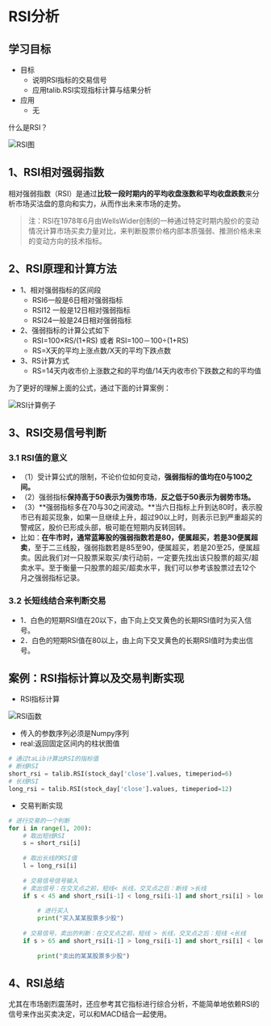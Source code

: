 # RSI分析

## 学习目标

- 目标
  - 说明RSI指标的交易信号
  - 应用talib.RSI实现指标计算与结果分析
- 应用
  - 无

什么是RSI？

![RSI图](/images/RSI图.png)

## 1、RSI相对强弱指数

相对强弱指数（RSI）是通过**比较一段时期内的平均收盘涨数和平均收盘跌数**来分析市场买沽盘的意向和实力，从而作出未来市场的走势。

>  注：RSI在1978年6月由WellsWider创制的一种通过特定时期内股价的变动情况计算市场买卖力量对比，来判断股票价格内部本质强弱、推测价格未来的变动方向的技术指标。



## 2、RSI原理和计算方法

* 1、相对强弱指标的区间段
  * RSI6一般是6日相对强弱指标
  * RSI12 一般是12日相对强弱指标
  * RSI24一般是24日相对强弱指标
* 2、强弱指标的计算公式如下
  * RSI=100×RS/(1+RS) 或者 RSI=100－100÷(1+RS)
  * RS=X天的平均上涨点数/X天的平均下跌点数
* 3、RS计算方式
  * RS=14天内收市价上涨数之和的平均值/14天内收市价下跌数之和的平均值

为了更好的理解上面的公式，通过下面的计算案例：

![RSI计算例子](/images/RSI计算例子.png)



## 3、RSI交易信号判断

### 3.1 RSI值的意义

* （1）受计算公式的限制，不论价位如何变动，**强弱指标的值均在0与100之间。**
* （2）强弱指标**保持高于50表示为强势市场**，**反之低于50表示为弱势市场。**
* （3）**强弱指标多在70与30之间波动。**当六日指标上升到达80时，表示股市已有超买现象，如果一旦继续上升，超过90以上时，则表示已到严重超买的警戒区，股价已形成头部，极可能在短期内反转回转。
* 比如：**在牛市时，通常蓝筹股的强弱指数若是80，便属超买，若是30便属超卖**，至于二三线股，强弱指数若是85至90，便属超买，若是20至25，便属超卖。因此我们对一只股票采取买/卖行动前，一定要先找出该只股票的超买/超卖水平。至于衡量一只股票的超买/超卖水平，我们可以参考该股票过去12个月之强弱指标记录。

### 3.2 长短线结合来判断交易

* 1．白色的短期RSI值在20以下，由下向上交叉黄色的长期RSI值时为买入信号。
* 2．白色的短期RSI值在80以上，由上向下交叉黄色的长期RSI值时为卖出信号。

## 案例：RSI指标计算以及交易判断实现

* RSI指标计算

![RSI函数](/images/RSI函数.png)

* 传入的参数序列必须是Numpy序列
* real:返回固定区间内的柱状图值

```python
# 通过taLib计算出RSI的指标值
# 断线RSI
short_rsi = talib.RSI(stock_day['close'].values, timeperiod=6)
# 长线RSI
long_rsi = talib.RSI(stock_day['close'].values, timeperiod=12)
```

* 交易判断实现

```python
# 进行交易的一个判断
for i in range(1, 200):
    # 取出短线RSI
    s = short_rsi[i]
    
    # 取出长线的RSI值
    l = long_rsi[i]
    
    # 交易信号信号输入
    # 卖出信号：在交叉点之前，短线< 长线，交叉点之后：断线 >长线
    if s < 45 and short_rsi[i-1] < long_rsi[i-1] and short_rsi[i] > long_rsi[i]:
        
        # 进行买入
        print("买入某某股票多少股")
    
    # 交易信号，卖出的判断：在交叉点之前，短线 > 长线，交叉点之后：短线 <长线
    if s > 65 and short_rsi[i-1] > long_rsi[i-1] and short_rsi[i] < long_rsi[i]:
    
        print("卖出的某某股票多少股")
```

## 4、RSI总结

尤其在市场剧烈震荡时，还应参考其它指标进行综合分析，不能简单地依赖RSI的信号来作出买卖决定，可以和MACD结合一起使用。
